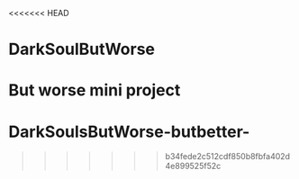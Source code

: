 <<<<<<< HEAD
# DarkSoulButWorse
 But worse mini project
=======
# DarkSoulsButWorse-butbetter-
>>>>>>> b34fede2c512cdf850b8fbfa402d4e899525f52c
